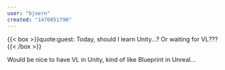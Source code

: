 ```yaml
---
user: "bjoern"
created: "1476051790"
---
```


{{< box >}}quote:guest:
Today, should I learn Unity...?
Or waiting for VL???{{< /box >}}

Would be nice to have VL in Unity, kind of like Blueprint in Unreal...
